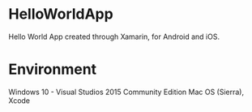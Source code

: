 # HelloWorldApp
Hello World App created through Xamarin, for Android and iOS.

# Environment
Windows 10 - Visual Studios 2015 Community Edition
Mac OS (Sierra), Xcode

